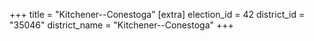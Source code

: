 +++
title = "Kitchener--Conestoga"
[extra]
election_id = 42
district_id = "35046"
district_name = "Kitchener--Conestoga"
+++
